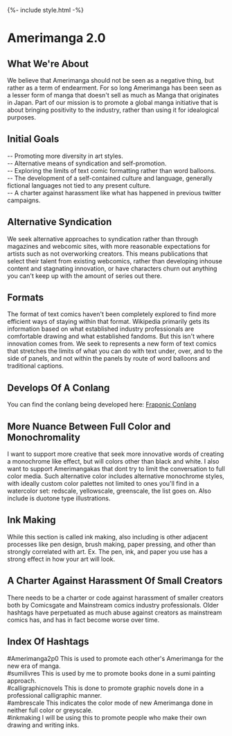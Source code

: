 {%- include style.html -%}

# Amerimanga 2.0

## What We're About
We believe that Amerimanga should not be seen as a negative thing, but rather as a term of endearment. For so long Amerimanga has been seen as a lesser form of manga that doesn't sell as much as Manga that originates in Japan. Part of our mission is to promote a global manga initiative that is about bringing positivity to the industry, rather than using it for idealogical purposes.

## Initial Goals
-- Promoting more diversity in art styles.<br />
-- Alternative means of syndication and self-promotion.<br />
-- Exploring the limits of text comic formatting rather than word balloons.<br />
-- The development of a self-contained culture and language, generally fictional languages not tied to any present culture.<br />
-- A charter against harassment like what has happened in previous twitter campaigns.<br />

## Alternative Syndication
We seek alternative approaches to syndication rather than through magazines and webcomic sites, with more reasonable expectations for artists such as not overworking creators. This means publications that select their talent from existing webcomics, rather than developing inhouse content and stagnating innovation, or have characters churn out anything you can't keep up with the amount of series out there.

## Formats
The format of text comics haven't been completely explored to find more efficient ways of staying within that format. Wikipedia primarily gets its information based on what established industry professionals are comfortable drawing and what established fandoms. But this isn't where innovation comes from. We seek to represents a new form of text comics that stretches the limits of what you can do with text under, over, and to the side of panels, and not within the panels by route of word balloons and traditional captions.

## Develops Of A Conlang
You can find the conlang being developed here: [Fraponic Conlang](https://lwflouisa.github.io/FraponicConlang)

## More Nuance Between Full Color and Monochromality
I want to support more creative that seek more innovative words of creating a monochrome like effect, but will colors other than black and white. I also want to support Amerimangakas that dont try to limit the conversation to full color media. Such alternative color includes alternative monochrome styles, with ideally custom color palettes not limited to ones you'll find in a watercolor set: redscale, yellowscale, greenscale, the list goes on. Also include is duotone type illustrations.

## Ink Making
While this section is called ink making, also including is other adjacent processes like pen design, brush making, paper pressing, and other than strongly correlated with art. Ex. The pen, ink, and paper you use has a strong effect in how your art will look.

## A Charter Against Harassment Of Small Creators
There needs to be a charter or code against harassment of smaller creators both by Comicsgate and Mainstream comics industry professionals. Older hashtags have perpetuated as much abuse against creators as mainstream comics has, and has in fact become worse over time.

## Index Of Hashtags
#Amerimanga2p0 This is used to promote each other's Amerimanga for the new era of manga.<br />
#sumilivres This is used by me to promote books done in a sumi painting approach.<br />
#calligraphicnovels This is done to promote graphic novels done in a professional calligraphic manner.<br />
#ambrescale This indicates the color mode of new Amerimanga done in neither full color or greyscale.<br />
#inkmaking I will be using this to promote people who make their own drawing and writing inks.<br />
